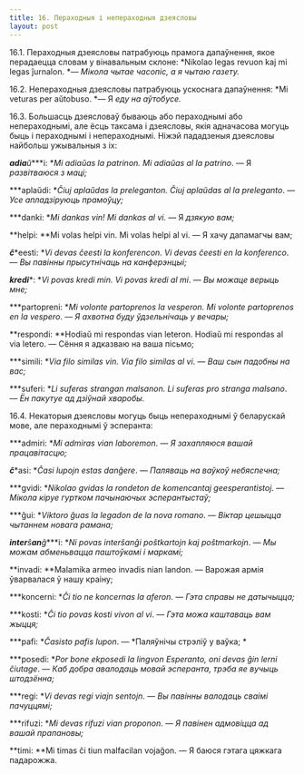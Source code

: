 ```yaml
---
title: 16. Пераходныя і непераходныя дзеясловы
layout: post
---
```



16.1. Пераходныя дзеясловы патрабуюць прамога дапаўнення, якое
перадаецца словам у вінавальным склоне: *Nikolao legas revuon
kaj mi legas ĵurnalon. *— *Мікола чытае часопіс, а я чытаю газету.*

16.2. Непераходныя дзеясловы патрабуюць ускоснага дапаўнення: *Mi
veturas per aŭtobuso. *— Я *еду на аўтобусе.*

16.3. Большасць дзеясловаў бываюць або пераходнымі або непераходнымі,
але ёсць таксама і дзеясловы, якія адначасова могуць быць і
пераходнымі і непераходнымі. Ніжэй пададзеныя дзеясловы
найбольш ужывальныя з іх:

***adia****ŭ****i: **Mi adiaŭas la patrinon. Mi adiaŭas al la
patrino*. — Я *развітваюся з маці;*

***aplaŭdi: **Ĉiuj aplaŭdas la preleganton. Ĉiuj aplaŭdas al la
preleganto*. — *Усе апладзіруюць прамоўцу;*

***danki: **Mi dankas vin! Mi dankas al vi.* — Я *дзякую вам;*

**helpi: **Mi volas helpi vin. Mi volas helpi al vi. — Я хачу
дапамагчы вам;

***ĉ****eesti: **Vi devas ĉeesti la konferencon. Vi devas ĉeesti en la
konferenco*. — *Вы павінны прысутнічаць на канферэнцыі;*

***kredi****: **Vi povas kredi min. Vi povas kredi al mi*. — *Вы
можаце верыць мне;*

***partopreni: **Mi volonte partoprenos la vesperon. Mi volonte
partoprenos en la vespero*. — *Я ахвотна буду ўдзельнічаць у вечары;*

**respondi: **Hodiaŭ mi respondas vian leteron. Hodiaŭ mi respondas al
via letero. — Сёння я адказваю на ваша пісьмо;

***simili: **Via filo similas vin. Via filo similas al vi*. — *Ваш сын
падобны на вас;*

***suferi: **Li suferas strangan malsanon. Li suferas pro stranga
malsano*. — *Ён пакутуе ад дзіўнай хваробы.*

16.4. Некаторыя дзеясловы могуць быць непераходнымі ў беларускай мове,
але пераходнымі ў эсперанта:

***admiri: **Mi admiras vian laboremon*. — *Я захапляюся вашай
працавітасцю;*

***ĉ****asi: **Ĉasi lupojn estas danĝere*. — *Паляваць на ваўкоў
небяспечна;*

***gvidi: **Nikolao gvidas la rondeton de komencantaj
geesperantistoj*. — *Мікола кіруе гуртком пачынаючых эсперантыстаў;*

***ĝui: **Viktoro ĝuas la legadon de la nova romano*. — *Віктар
цешыцца чытаннем новага рамана;*

***inter****ŝ****an****ĝ****i: **Ni povas interŝanĝi poŝtkartojn kaj
poŝtmarkojn*. — *Мы можам абменьвацца паштоўкамі і маркамі;*

**invadi: **Malamika armeo invadis nian landon. — Варожая армія
ўварвалася ў нашу краіну;

***koncerni: **Ĉi tio ne koncernas la aferon*. — *Гэта справы не
датычыцца;*

***kosti: **Ĉi tio povas kosti vivon al vi*. — *Гэта можа каштаваць
вам жыцця;*

***pafi: **Ĉasisto pafis lupon*. — *Паляўнічы стрэліў у ваўка; *

***posedi: **Por bone ekposedi la lingvon Esperanto, oni devas ĝin
lerni ĉiutage*. — *Каб добра авалодаць мовай эсперанта, трэба яе
вучыць штодзённа;*

***regi: **Vi devas regi viajn sentojn*. — *Вы павінны валодаць сваімі
пачуццямі;*

***rifuzi: **Mi devas rifuzi vian proponon*. — *Я павінен адмовіцца ад
вашай прапановы;*

**timi: **Mi timas ĉi tiun malfacilan vojaĝon. — Я баюся гэтага
цяжкага падарожжа.

